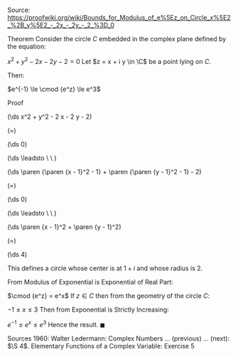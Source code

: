 # 

Source: https://proofwiki.org/wiki/Bounds_for_Modulus_of_e%5Ez_on_Circle_x%5E2_%2B_y%5E2_-_2x_-_2y_-_2_%3D_0

Theorem
Consider the circle $C$ embedded in the complex plane defined by the equation:

$x^2 + y^2 - 2 x - 2 y - 2 = 0$
Let $z = x + i y \in \C$ be a point lying on $C$.

Then:

$e^{-1} \le \cmod {e^z} \le e^3$


Proof













\(\ds x^2 + y^2 - 2 x - 2 y - 2\)

\(=\)







\(\ds 0\)














\(\ds \leadsto \ \ \)





\(\ds \paren {\paren {x - 1}^2 - 1} + \paren {\paren {y - 1}^2 - 1} - 2\)

\(=\)







\(\ds 0\)














\(\ds \leadsto \ \ \)





\(\ds \paren {x - 1}^2 + \paren {y - 1}^2\)

\(=\)







\(\ds 4\)









This defines a circle whose center is at $1 + i$ and whose radius is $2$.

From Modulus of Exponential is Exponential of Real Part:

$\cmod {e^z} = e^x$
If $z \in C$ then from the geometry of the circle $C$:

$-1 \le x \le 3$
Then from Exponential is Strictly Increasing:

$e^{-1} \le e^x \le e^3$
Hence the result.
$\blacksquare$


Sources
1960: Walter Ledermann: Complex Numbers ... (previous) ... (next): $\S 4$. Elementary Functions of a Complex Variable: Exercise $5$




